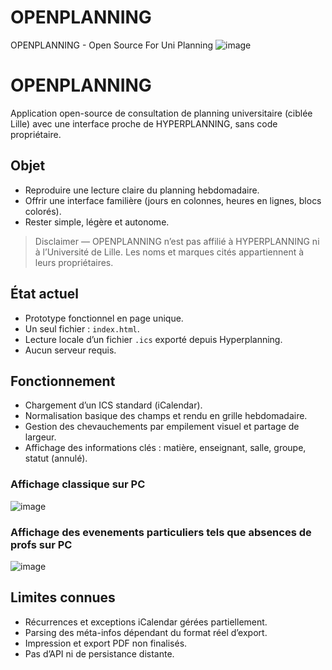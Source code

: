 # OPENPLANNING
OPENPLANNING - Open Source For Uni Planning
![image](https://pokendycards.b-cdn.net/openp/fullogo.png)



# OPENPLANNING

Application open-source de consultation de planning universitaire (ciblée Lille) avec une interface proche de HYPERPLANNING, sans code propriétaire.

## Objet

* Reproduire une lecture claire du planning hebdomadaire.
* Offrir une interface familière (jours en colonnes, heures en lignes, blocs colorés).
* Rester simple, légère et autonome.

> Disclaimer — OPENPLANNING n’est pas affilié à HYPERPLANNING ni à l’Université de Lille. Les noms et marques cités appartiennent à leurs propriétaires.

## État actuel

* Prototype fonctionnel en page unique.
* Un seul fichier : `index.html`.
* Lecture locale d’un fichier `.ics` exporté depuis Hyperplanning.
* Aucun serveur requis.

## Fonctionnement

* Chargement d’un ICS standard (iCalendar).
* Normalisation basique des champs et rendu en grille hebdomadaire.
* Gestion des chevauchements par empilement visuel et partage de largeur.
* Affichage des informations clés : matière, enseignant, salle, groupe, statut (annulé).


### Affichage classique sur PC
![image](https://pokendycards.b-cdn.net/openp/cap1.PNG)

### Affichage des evenements particuliers tels que absences de profs sur PC
![image](https://pokendycards.b-cdn.net/openp/cap2.PNG)


## Limites connues

* Récurrences et exceptions iCalendar gérées partiellement.
* Parsing des méta-infos dépendant du format réel d’export.
* Impression et export PDF non finalisés.
* Pas d’API ni de persistance distante.
